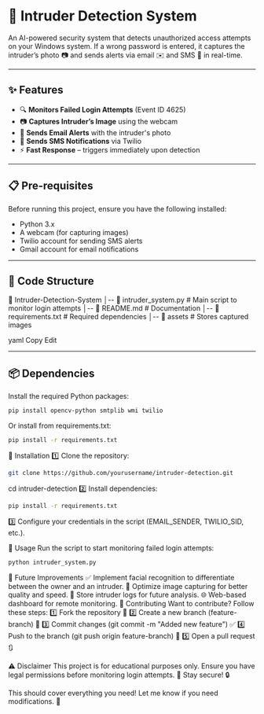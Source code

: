 # 🚨 Intruder Detection System  

An AI-powered security system that detects unauthorized access attempts on your Windows system. If a wrong password is entered, it captures the intruder’s photo 📷 and sends alerts via email ✉️ and SMS 📲 in real-time.  

---

## ✨ Features  
- 🔍 **Monitors Failed Login Attempts** (Event ID 4625)  
- 📷 **Captures Intruder’s Image** using the webcam  
- 📩 **Sends Email Alerts** with the intruder's photo  
- 📲 **Sends SMS Notifications** via Twilio  
- ⚡ **Fast Response** – triggers immediately upon detection  

---

## 📋 Pre-requisites  
Before running this project, ensure you have the following installed:  
- Python 3.x  
- A webcam (for capturing images)  
- Twilio account for sending SMS alerts  
- Gmail account for email notifications  

---

## 📂 Code Structure  

📂 Intruder-Detection-System │-- 📜 intruder_system.py # Main script to monitor login attempts │-- 📜 README.md # Documentation │-- 📜 requirements.txt # Required dependencies │-- 📂 assets # Stores captured images

yaml
Copy
Edit

---

## 📦 Dependencies  
Install the required Python packages:  
```bash
pip install opencv-python smtplib wmi twilio
```
Or install from requirements.txt:

```bash
pip install -r requirements.txt
```
🚀 Installation
1️⃣ Clone the repository:

```bash
git clone https://github.com/yourusername/intruder-detection.git
```
cd intruder-detection
2️⃣ Install dependencies:

```bash
pip install -r requirements.txt
```
3️⃣ Configure your credentials in the script (EMAIL_SENDER, TWILIO_SID, etc.).

🏃 Usage
Run the script to start monitoring failed login attempts:

```bash
python intruder_system.py
```
🔮 Future Improvements
✅ Implement facial recognition to differentiate between the owner and an intruder.
🚀 Optimize image capturing for better quality and speed.
🔄 Store intruder logs for future analysis.
🌐 Web-based dashboard for remote monitoring.
🤝 Contributing
Want to contribute? Follow these steps:
1️⃣ Fork the repository 🍴
2️⃣ Create a new branch (feature-branch) 🌿
3️⃣ Commit changes (git commit -m "Added new feature") ✅
4️⃣ Push to the branch (git push origin feature-branch) 🚀
5️⃣ Open a pull request 🔃

⚠️ Disclaimer
This project is for educational purposes only.
Ensure you have legal permissions before monitoring login attempts.
📌 Stay secure! 🔒

This should cover everything you need! Let me know if you need modifications. 🚀
